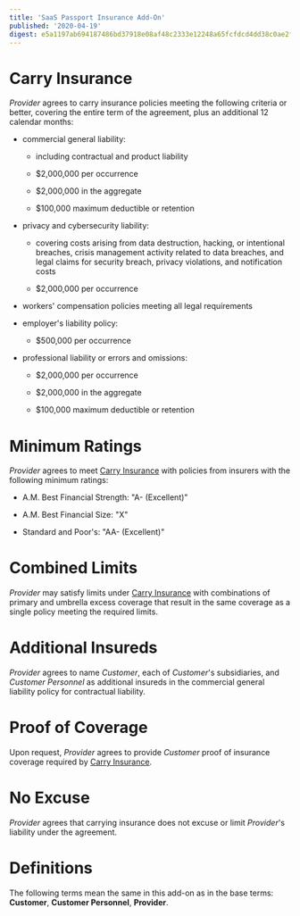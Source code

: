 ```yaml
---
title: 'SaaS Passport Insurance Add-On'
published: '2020-04-19'
digest: e5a1197ab694187486bd37918e08af48c2333e12248a65fcfdcd4dd38c0ae2f2
---
```


# Carry Insurance

_Provider_ agrees to carry insurance policies meeting the following criteria or better, covering the entire term of the agreement, plus an additional 12 calendar months:

- commercial general liability:

  - including contractual and product liability

  - \$2,000,000 per occurrence

  - \$2,000,000 in the aggregate

  - \$100,000 maximum deductible or retention

- privacy and cybersecurity liability:

  - covering costs arising from data destruction, hacking, or intentional breaches, crisis management activity related to data breaches, and legal claims for security breach, privacy violations, and notification costs

  - \$2,000,000 per occurrence

- workers' compensation policies meeting all legal requirements

- employer's liability policy:

  - \$500,000 per occurrence

- professional liability or errors and omissions:

  - \$2,000,000 per occurrence

  - \$2,000,000 in the aggregate

  - \$100,000 maximum deductible or retention

# Minimum Ratings

_Provider_ agrees to meet [Carry Insurance](#carry-insurance) with policies from insurers with the following minimum ratings:

- A.M. Best Financial Strength: "A- (Excellent)"

- A.M. Best Financial Size: "X"

- Standard and Poor's: "AA- (Excellent)"

# Combined Limits

_Provider_ may satisfy limits under [Carry Insurance](#carry-insurance) with combinations of primary and umbrella excess coverage that result in the same coverage as a single policy meeting the required limits.

# Additional Insureds

_Provider_ agrees to name _Customer_, each of _Customer_'s subsidiaries, and _Customer Personnel_ as additional insureds in the commercial general liability policy for contractual liability.

# Proof of Coverage

Upon request, _Provider_ agrees to provide _Customer_ proof of insurance coverage required by [Carry Insurance](#carry-insurance).

# No Excuse

_Provider_ agrees that carrying insurance does not excuse or limit _Provider_'s liability under the agreement.

# Definitions

The following terms mean the same in this add-on as in the base terms: **Customer**, **Customer Personnel**, **Provider**.
